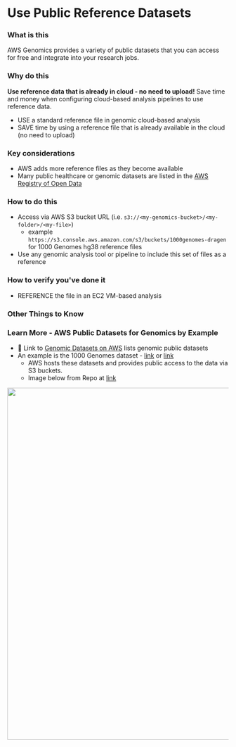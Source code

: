 # Use Public Reference Datasets

### What is this
AWS Genomics provides a variety of public datasets that you can access for free and integrate into your research jobs. 

### Why do this
**Use reference data that is already in cloud - no need to upload!**  Save time and money when configuring cloud-based analysis pipelines to use reference data.
 - USE a standard reference file in genomic cloud-based analysis
 - SAVE time by using a reference file that is already available in the cloud (no need to upload)

### Key considerations
 - AWS adds more reference files as they become available
 - Many public healthcare or genomic datasets are listed in the [AWS Registry of Open Data](https://registry.opendata.aws/)

### How to do this
- Access via AWS S3 bucket URL (i.e. `s3://<my-genomics-bucket>/<my-folder>/<my-file>`)
  - example `https://s3.console.aws.amazon.com/s3/buckets/1000genomes-dragen` for 1000 Genomes hg38 reference files
- Use any genomic analysis tool or pipeline to include this set of files as a reference

### How to verify you've done it
 - REFERENCE the file in an EC2 VM-based analysis

### Other Things to Know


### Learn More - AWS Public Datasets for Genomics by Example
- 📘 Link to [Genomic Datasets on AWS](https://registry.opendata.aws/tag/genomic/) lists genomic public datasets
- An example is the 1000 Genomes dataset - [link](https://registry.opendata.aws/1000-genomes/) or [link](https://aws.amazon.com/1000genomes/)
    - AWS hosts these datasets and provides public access to the data via S3 buckets.
    - Image below from Repo at [link](https://github.com/aws-samples/data-lake-as-code/tree/roda#readme)

<img src="https://github.com/aws-samples/data-lake-as-code/raw/roda/docs/HowLakeHouseReadyDatasetsWork.png" width=800>



